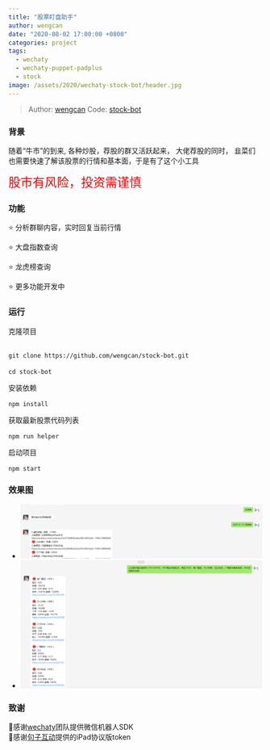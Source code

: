 ```yaml
---
title: "股票盯盘助手"
author: wengcan
date: "2020-08-02 17:00:00 +0800"
categories: project
tags:
  - wechaty
  - wechaty-puppet-padplus
  - stock
image: /assets/2020/wechaty-stock-bot/header.jpg
---
```

> Author: [wengcan](https://github.com/wengcan)
> Code: [stock-bot](https://github.com/wengcan/stock-bot)

### 背景

随着“牛市”的到来, 各种炒股，荐股的群又活跃起来， 大佬荐股的同时， 韭菜们也需要快速了解该股票的行情和基本面，于是有了这个小工具

<font color=red size=5>股市有风险，投资需谨慎</font>

<!--more-->
### 功能

⭐ 分析群聊内容，实时回复当前行情

⭐ 大盘指数查询

⭐ 龙虎榜查询

⭐ 更多功能开发中


### 运行

克隆项目

```shell

git clone https://github.com/wengcan/stock-bot.git

cd stock-bot

```

安装依赖

```shell
npm install
```
获取最新股票代码列表

```shell
npm run helper
```

启动项目

```shell
npm start
```

### 效果图

- ![截图](/assets/2020/wechaty-stock-bot/pic01.png)
- ![截图](/assets/2020/wechaty-stock-bot/pic02.png)

### 致谢

🙏感谢[wechaty](https://github.com/wechaty/wechaty)团队提供微信机器人SDK  
🙏感谢[句子互动](https://www.juzibot.com/)提供的iPad协议版token
